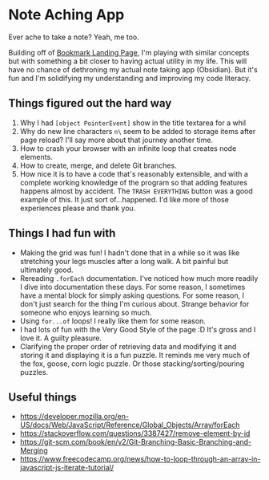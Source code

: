 # Note Aching App

Ever ache to take a note? Yeah, me too.

Building off of [Bookmark Landing Page](https://github.com/rfloarea/bookmark-landing-page), I'm playing with similar concepts but with something a bit closer to having actual utility in my life. This will have no chance of dethroning my actual note taking app (Obsidian). But it's fun and I'm solidifying my understanding and improving my code literacy.

## Things figured out the hard way

1. Why I had `[object PointerEvent]` show in the title textarea for a whil
2. Why do new line characters `n\` seem to be added to storage items after page reload? I'll say more about that journey another time.
3. How to crash your browser with an infinite loop that creates node elements.
4. How to create, merge, and delete Git branches.
5. How nice it is to have a code that's reasonably extensible, and with a complete working knowledge of the program so that adding features happens almost by accident. The `TRASH EVERYTHING` button was a good example of this. It just sort of...happened. I'd like more of those experiences please and thank you.

## Things I had fun with

- Making the grid was fun! I hadn't done that in a while so it was like stretching your legs muscles after a long walk. A bit painful but ultimately good.
- Rereading `.forEach` documentation. I've noticed how much more readily I dive into documentation these days. For some reason, I sometimes have a mental block for simply asking questions. For some reason, I don't just search for the thing I'm curious about. Strange behavior for someone who enjoys learning so much.
- Using `for...of` loops! I really like them for some reason.
- I had lots of fun with the Very Good Style of the page :D It's gross and I love it. A guilty pleasure.
- Clarifying the proper order of retrieving data and modifying it and storing it and displaying it is a fun puzzle. It reminds me very much of the fox, goose, corn logic puzzle. Or those stacking/sorting/pouring puzzles.

## Useful things

- https://developer.mozilla.org/en-US/docs/Web/JavaScript/Reference/Global_Objects/Array/forEach
- https://stackoverflow.com/questions/3387427/remove-element-by-id
- https://git-scm.com/book/en/v2/Git-Branching-Basic-Branching-and-Merging
- https://www.freecodecamp.org/news/how-to-loop-through-an-array-in-javascript-js-iterate-tutorial/
